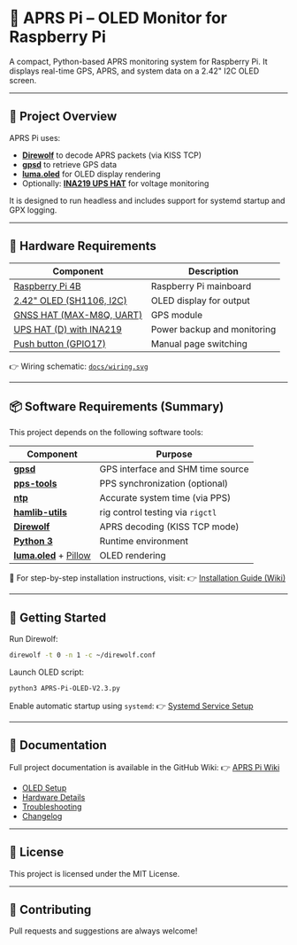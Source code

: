 # 📡 APRS Pi – OLED Monitor for Raspberry Pi

&#x20;

A compact, Python-based APRS monitoring system for Raspberry Pi. It displays real-time GPS, APRS, and system data on a 2.42" I2C OLED screen.

---

## 🧭 Project Overview

APRS Pi uses:

* [**Direwolf**](https://github.com/wb2osz/direwolf) to decode APRS packets (via KISS TCP)
* [**gpsd**](https://gpsd.io/) to retrieve GPS data
* [**luma.oled**](https://github.com/rm-hull/luma.oled) for OLED display rendering
* Optionally: [**INA219 UPS HAT**](https://www.waveshare.com/wiki/UPS_HAT_%28D%29) for voltage monitoring

It is designed to run headless and includes support for systemd startup and GPX logging.

---

## 🧱 Hardware Requirements

| Component                                                                             | Description                 |
| ------------------------------------------------------------------------------------- | --------------------------- |
| [Raspberry Pi 4B](https://www.raspberrypi.com/products/raspberry-pi-4-model-b/)       | Raspberry Pi mainboard      |
| [2.42" OLED (SH1106, I2C)](https://www.waveshare.com/wiki/2.42inch_OLED_Module)       | OLED display for output     |
| [GNSS HAT (MAX-M8Q, UART)](https://www.waveshare.com/wiki/GNSS_HAT_%28B%29)           | GPS module                  |
| [UPS HAT (D) with INA219](https://www.waveshare.com/wiki/UPS_HAT_%28D%29)             | Power backup and monitoring |
| [Push button (GPIO17)](https://www.reichelt.at/taster-smd-omron-b3f-1000-p16802.html) | Manual page switching       |

👉 Wiring schematic: [`docs/wiring.svg`](docs/wiring.svg)

---

## 📦 Software Requirements (Summary)

This project depends on the following software tools:

| Component                                                                                    | Purpose                           |
| -------------------------------------------------------------------------------------------- | --------------------------------- |
| [**gpsd**](https://gpsd.io/)                                                                 | GPS interface and SHM time source |
| [**pps-tools**](https://github.com/redlab-i/pps-tools)                                       | PPS synchronization (optional)    |
| [**ntp**](https://www.ntp.org/)                                                              | Accurate system time (via PPS)    |
| [**hamlib-utils**](https://sourceforge.net/projects/hamlib/)                                 | rig control testing via `rigctl`  |
| [**Direwolf**](https://github.com/wb2osz/direwolf)                                           | APRS decoding (KISS TCP mode)     |
| [**Python 3**](https://www.python.org/)                                                      | Runtime environment               |
| [**luma.oled**](https://github.com/rm-hull/luma.oled) + [Pillow](https://python-pillow.org/) | OLED rendering                    |

📖 For step-by-step installation instructions, visit:
👉 [Installation Guide (Wiki)](https://github.com/brikbrik94/APRS-Pi/wiki/Installation)

---

## 🚀 Getting Started

Run Direwolf:

```bash
direwolf -t 0 -n 1 -c ~/direwolf.conf
```

Launch OLED script:

```bash
python3 APRS-Pi-OLED-V2.3.py
```

Enable automatic startup using `systemd`:
👉 [Systemd Service Setup](https://github.com/brikbrik94/APRS-Pi/wiki/Systemd-Service)

---

## 📖 Documentation

Full project documentation is available in the GitHub Wiki:
👉 [APRS Pi Wiki](https://github.com/brikbrik94/APRS-Pi/wiki)

* [OLED Setup](https://github.com/brikbrik94/APRS-Pi/wiki/OLED-Pages)
* [Hardware Details](https://github.com/brikbrik94/APRS-Pi/wiki/Hardware-Setup)
* [Troubleshooting](https://github.com/brikbrik94/APRS-Pi/wiki/Troubleshooting)
* [Changelog](https://github.com/brikbrik94/APRS-Pi/wiki/Changelog)

---

## 📜 License

This project is licensed under the MIT License.

---

## 🤝 Contributing

Pull requests and suggestions are always welcome!
